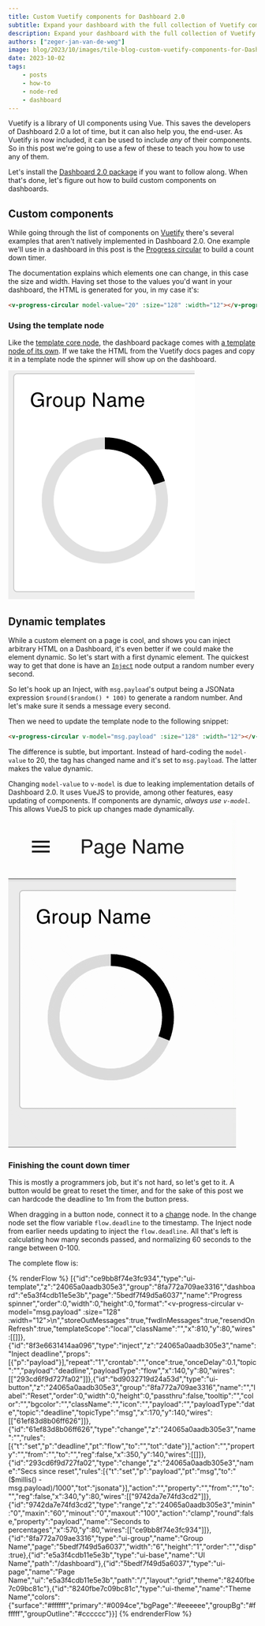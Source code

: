 ```yaml
---
title: Custom Vuetify components for Dashboard 2.0
subtitle: Expand your dashboard with the full collection of Vuetify components
description: Expand your dashboard with the full collection of Vuetify components
authors: ["zeger-jan-van-de-weg"]
image: blog/2023/10/images/tile-blog-custom-vuetify-components-for-Dashboard.png
date: 2023-10-02
tags:
    - posts
    - how-to
    - node-red
    - dashboard
---
```


Vuetify is a library of UI components using Vue. This saves the developers of
Dashboard 2.0 a lot of time, but it can also help you, the end-user. As Vuetify
is now included, it can be used to include _any_ of their components. So in this
post we're going to use a few of these to teach you how to use any of them.

<!--more-->

Let's install the [Dashboard 2.0 package](https://dashboard.flowfuse.com/getting-started.html) if you want to follow along. When that's done, let's figure
out how to build custom components on dashboards.

## Custom components

While going through the list of components on [Vuetify](https://vuetifyjs.com/en/components/)
there's several examples that aren't natively implemented in Dashboard 2.0.
One example we'll use in a dashboard in this post is the
[Progress circular](https://vuetifyjs.com/en/components/progress-circular/) to
build a count down timer.

The documentation explains which elements one can change, in this case the size and
width. Having set those to the values you'd want in your dashboard, the HTML is
generated for you, in my case it's:

```html
<v-progress-circular model-value="20" :size="128" :width="12"></v-progress-circular>
```

### Using the template node

Like the [template core node](/node-red/learning-resources/core-nodes/template), the dashboard package
comes with [a template node of its own](https://dashboard.flowfuse.com/nodes/widgets/ui-template.html).
If we take the HTML from the Vuetify docs pages and copy it in a template node
the spinner will show up on the dashboard.

!["Custom widget on Dashboard 2.0"](./images/custom-element-dashboard.png "Custom widget on Dashboard 2.0")

## Dynamic templates

While a custom element on a page is cool, and shows you can inject arbitrary HTML
on a Dashboard, it's even better if we could make the element dynamic. So let's
start with a first dynamic element. The quickest way to get that done is have
an [`Inject`](/node-red/learning-resources/core-nodes/inject) node output a random number every second.

So let's hook up an Inject, with `msg.payload`'s output being a JSONata expression 
`$round($random() * 100)` to generate a random number. And let's make sure it
sends a message every second.

Then we need to update the template node to the following snippet:

```html
<v-progress-circular v-model="msg.payload" :size="128" :width="12"></v-progress-circular>
```

The difference is subtle, but important. Instead of hard-coding the `model-value`
to 20, the tag has changed name and it's set to `msg.payload`. The latter makes
the value dynamic.

Changing `model-value` to `v-model` is due to leaking implementation details of
Dashboard 2.0. It uses VueJS to provide, among other features, easy updating of
components. If components are dynamic, _always use `v-model`_. This allows VueJS
to pick up changes made dynamically.

!["Progress spinner, random values"](./images/random-progress-element.gif "Progress spinner, random values")


### Finishing the count down timer

This is mostly a programmers job, but it's not hard, so let's get to it. A button
would be great to reset the timer, and for the sake of this post we can hardcode
the deadline to 1m from the button press.

When dragging in a button node, connect it to a [change](/node-red/learning-resources/core-nodes/change)
node. In the change node set the flow variable `flow.deadline` to the timestamp. The
Inject node from earlier needs updating to inject the `flow.deadline`. All that's
left is calculating how many seconds passed, and normalizing 60 seconds to the
range between 0-100.

The complete flow is:

{% renderFlow %}
[{"id":"ce9bb8f74e3fc934","type":"ui-template","z":"24065a0aadb305e3","group":"8fa772a709ae3316","dashboard":"e5a3f4cdb11e5e3b","page":"5bedf7f49d5a6037","name":"Progress spinner","order":0,"width":0,"height":0,"format":"<v-progress-circular v-model=\"msg.payload\" :size=\"128\" :width=\"12\"></v-progress-circular>\n","storeOutMessages":true,"fwdInMessages":true,"resendOnRefresh":true,"templateScope":"local","className":"","x":810,"y":80,"wires":[[]]},{"id":"8f3e6631414aa096","type":"inject","z":"24065a0aadb305e3","name":"Inject deadline","props":[{"p":"payload"}],"repeat":"1","crontab":"","once":true,"onceDelay":0.1,"topic":"","payload":"deadline","payloadType":"flow","x":140,"y":80,"wires":[["293cd6f9d727fa02"]]},{"id":"bd9032719d24a53d","type":"ui-button","z":"24065a0aadb305e3","group":"8fa772a709ae3316","name":"","label":"Reset","order":0,"width":0,"height":0,"passthru":false,"tooltip":"","color":"","bgcolor":"","className":"","icon":"","payload":"","payloadType":"date","topic":"deadline","topicType":"msg","x":170,"y":140,"wires":[["61ef83d8b06ff626"]]},{"id":"61ef83d8b06ff626","type":"change","z":"24065a0aadb305e3","name":"","rules":[{"t":"set","p":"deadline","pt":"flow","to":"","tot":"date"}],"action":"","property":"","from":"","to":"","reg":false,"x":350,"y":140,"wires":[[]]},{"id":"293cd6f9d727fa02","type":"change","z":"24065a0aadb305e3","name":"Secs since reset","rules":[{"t":"set","p":"payload","pt":"msg","to":"($millis() - msg.payload)/1000","tot":"jsonata"}],"action":"","property":"","from":"","to":"","reg":false,"x":340,"y":80,"wires":[["9742da7e74fd3cd2"]]},{"id":"9742da7e74fd3cd2","type":"range","z":"24065a0aadb305e3","minin":"0","maxin":"60","minout":"0","maxout":"100","action":"clamp","round":false,"property":"payload","name":"Seconds to percentages","x":570,"y":80,"wires":[["ce9bb8f74e3fc934"]]},{"id":"8fa772a709ae3316","type":"ui-group","name":"Group Name","page":"5bedf7f49d5a6037","width":"6","height":"1","order":"","disp":true},{"id":"e5a3f4cdb11e5e3b","type":"ui-base","name":"UI Name","path":"/dashboard"},{"id":"5bedf7f49d5a6037","type":"ui-page","name":"Page Name","ui":"e5a3f4cdb11e5e3b","path":"/","layout":"grid","theme":"8240fbe7c09bc81c"},{"id":"8240fbe7c09bc81c","type":"ui-theme","name":"Theme Name","colors":{"surface":"#ffffff","primary":"#0094ce","bgPage":"#eeeeee","groupBg":"#ffffff","groupOutline":"#cccccc"}}]
{% endrenderFlow %}

